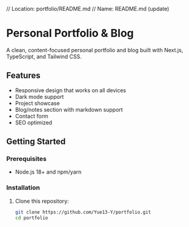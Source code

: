 // Location: portfolio/README.md
// Name: README.md (update)

# Personal Portfolio & Blog

A clean, content-focused personal portfolio and blog built with Next.js, TypeScript, and Tailwind CSS.

## Features

- Responsive design that works on all devices
- Dark mode support
- Project showcase
- Blog/notes section with markdown support
- Contact form
- SEO optimized

## Getting Started

### Prerequisites

- Node.js 18+ and npm/yarn

### Installation

1. Clone this repository:
   ```bash
   git clone https://github.com/Yue13-Y/portfolio.git
   cd portfolio
